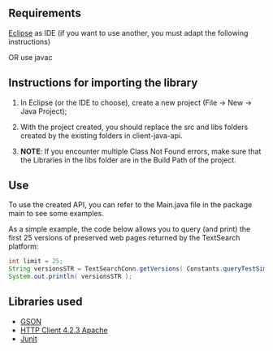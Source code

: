 ## Requirements

[Eclipse](http://www.eclipse.org) as IDE (if you want to use another, you must adapt the following instructions)

OR use javac

## Instructions for importing the library

1. In Eclipse (or the IDE to choose), create a new project (File -> New -> Java Project);


2. With the project created, you should replace the src and libs folders created by the existing folders in client-java-api.
	
	
3. **NOTE**: If you encounter multiple Class Not Found errors, make sure that the Libraries in the libs folder are in the Build Path of the project.
	

## Use
 
To use the created API, you can refer to the Main.java file in the package main to see some examples.

As a simple example, the code below allows you to query (and print) the first 25 versions of preserved web pages returned by the TextSearch platform:

```java
int limit = 25;
String versionsSTR = TextSearchConn.getVersions( Constants.queryTestSimple , 0 , limit );
System.out.println( versionsSTR );
```

## Libraries used 

* [GSON](http://code.google.com/p/google-gson/)
* [HTTP Client 4.2.3 Apache](http://hc.apache.org/downloads.cgi)
* [Junit](https://github.com/junit-team/junit)
